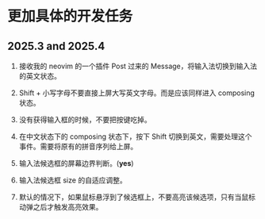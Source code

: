 # 更加具体的开发任务

## 2025.3 and 2025.4

1. 接收我的 neovim 的一个插件 Post 过来的 Message，将输入法切换到输入法的英文状态。

2. Shift + 小写字母不要直接上屏大写英文字母。而是应该同样进入 composing 状态。

3. 没有获得输入框的时候，不要把按键吃掉。

4. 在中文状态下的 composing 状态下，按下 Shift 切换到英文，需要处理这个事件。需要将原有的拼音序列给上屏。

5. 输入法候选框的屏幕边界判断。(**yes**)

6. 输入法候选框 size 的自适应调整。

7. 默认的情况下，如果鼠标悬浮到了候选框上，不要高亮该候选项，只有当鼠标动弹之后才触发高亮效果。
